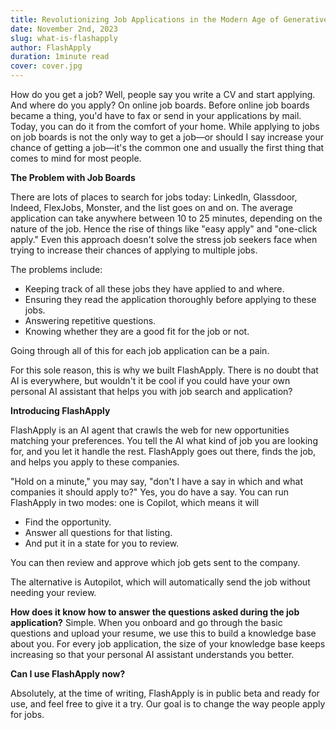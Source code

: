 ```yaml
---
title: Revolutionizing Job Applications in the Modern Age of Generative AI
date: November 2nd, 2023
slug: what-is-flashapply
author: FlashApply
duration: 1minute read
cover: cover.jpg
---
```


How do you get a job? Well, people say you write a CV and start applying. And where do you apply? On online job boards. Before online job boards became a thing, you'd have to fax or send in your applications by mail. Today, you can do it from the comfort of your home. While applying to jobs on job boards is not the only way to get a job—or should I say increase your chance of getting a job—it's the common one and usually the first thing that comes to mind for most people.

**The Problem with Job Boards**

There are lots of places to search for jobs today: LinkedIn, Glassdoor, Indeed, FlexJobs, Monster, and the list goes on and on. The average application can take anywhere between 10 to 25 minutes, depending on the nature of the job. Hence the rise of things like "easy apply" and "one-click apply." Even this approach doesn't solve the stress job seekers face when trying to increase their chances of applying to multiple jobs.

The problems include:

- Keeping track of all these jobs they have applied to and where.
- Ensuring they read the application thoroughly before applying to these jobs.
- Answering repetitive questions.
- Knowing whether they are a good fit for the job or not.

Going through all of this for each job application can be a pain.

For this sole reason, this is why we built FlashApply. There is no doubt that AI is everywhere, but wouldn't it be cool if you could have your own personal AI assistant that helps you with job search and application?

**Introducing FlashApply**

FlashApply is an AI agent that crawls the web for new opportunities matching your preferences. You tell the AI what kind of job you are looking for, and you let it handle the rest. FlashApply goes out there, finds the job, and helps you apply to these companies.

"Hold on a minute," you may say, "don't I have a say in which and what companies it should apply to?" Yes, you do have a say. You can run FlashApply in two modes: one is Copilot, which means it will

- Find the opportunity.
- Answer all questions for that listing.
- And put it in a state for you to review.

You can then review and approve which job gets sent to the company.

The alternative is Autopilot, which will automatically send the job without needing your review.

**How does it know how to answer the questions asked during the job application?** Simple. When you onboard and go through the basic questions and upload your resume, we use this to build a knowledge base about you. For every job application, the size of your knowledge base keeps increasing so that your personal AI assistant understands you better.

**Can I use FlashApply now?**

Absolutely, at the time of writing, FlashApply is in public beta and ready for use, and feel free to give it a try. Our goal is to change the way people apply for jobs.

